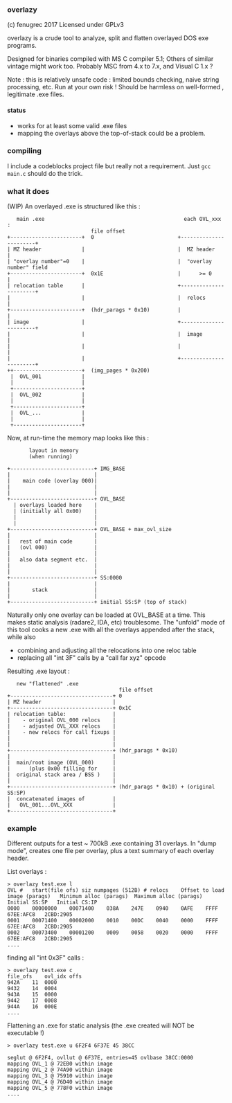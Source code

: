 ### overlazy
(c) fenugrec 2017
Licensed under GPLv3

overlazy is a crude tool to analyze, split and flatten overlayed DOS exe programs.
 
Designed for binaries compiled with MS C compiler 5.1;
Others of similar vintage might work too. Probably MSC from 4.x to 7.x, and Visual C 1.x ?

Note : this is relatively unsafe code : limited bounds checking, naive string processing, etc. Run at your own risk !
Should be harmless on well-formed , legitimate .exe files.

#### status
- works for at least some valid .exe files
- mapping the overlays above the top-of-stack could be a problem.

### compiling
I include a codeblocks project file but really not a requirement. Just
```gcc main.c```
should do the trick.

### what it does
(WIP)
An overlayed .exe is structured like this :

```
   main .exe                                             each OVL_xxx :
                           file offset
+-----------------------+  0                           +-----------------------+
| MZ header             |                              |  MZ header            |
| "overlay number"=0    |                              |  "overlay number" field
+-----------------------+  0x1E                        |      >= 0             |
| relocation table      |                              +-----------------------+
|                       |                              |  relocs               |
+-----------------------+  (hdr_parags * 0x10)         |                       |
| image                 |                              +-----------------------+
|                       |                              |  image                |
|                       |                              |                       |
|                       |                              +-----------------------+
++----------------------+  (img_pages * 0x200)
 |  OVL_001             |
 |                      |
 +----------------------+
 |  OVL_002             |
 |                      |
 +----------------------+
 |  OVL_...             |
 |                      |
 +----------------------+

```

Now, at run-time the memory map looks like this :

```
       layout in memory
       (when running)

+---------------------------+ IMG_BASE
|                           |
|    main code (overlay 000)|
|                           |
|                           |
+---------------------------+ OVL_BASE
  | overlays loaded here    |
  | (initially all 0x00)    |
  |                         |
  |                         |
+---------------------------+ OVL_BASE + max_ovl_size
|                           |
|   rest of main code       |
|   (ovl 000)               |
|                           |
|   also data segment etc.  |
|                           |
|                           |
+---------------------------+ SS:0000
|                           |
|       stack               |
|                           |
+---------------------------+ initial SS:SP (top of stack)

```

Naturally only one overlay can be loaded at OVL_BASE at a time. This makes static analysis (radare2, IDA, etc) troublesome.
The "unfold" mode of this tool cooks a new .exe with all the overlays appended after the stack, while also
 - combining and adjusting all the relocations into one reloc table
 - replacing all "int 3F" calls by a "call far xyz" opcode

Resulting .exe layout :

```
   new "flattened" .exe
                                    file offset
+---------------------------------+ 0
| MZ header                       |
+---------------------------------+ 0x1C
| relocation table:               |
|    - original OVL_000 relocs    |
|    - adjusted OVL_XXX relocs    |
|    - new relocs for call fixups |
|                                 |
|                                 |
+---------------------------------+ (hdr_parags * 0x10)
|                                 |
|  main/root image (OVL_000)      |
|      (plus 0x00 filling for     |
|  original stack area / BSS )    |
|                                 |
+---------------------------------+ (hdr_parags * 0x10) + (original SS:SP)
|  concatenated images of         |
|   OVL_001...OVL_XXX             |
+---------------------------------+

```


### example
Different outputs for a test ~ 700kB .exe containing 31 overlays.
In "dump mode", creates one file per overlay, plus a text summary of each overlay header.

List overlays :
```
> overlazy test.exe l
OVL #	start(file ofs)	siz	numpages (512B)	# relocs	Offset to load image (parags)	Minimum alloc (parags)	Maximum alloc (parags)	Initial SS:SP	Initial CS:IP	
0000	00000000	00071400	038A	247E	0940	0AFE	FFFF	67EE:AFC8	2CBD:2905
0001	00071400	00002000	0010	00DC	0040	0000	FFFF	67EE:AFC8	2CBD:2905
0002	00073400	00001200	0009	0058	0020	0000	FFFF	67EE:AFC8	2CBD:2905
....
```

finding all "int 0x3F" calls :
```
> overlazy test.exe c
file_ofs	ovl_idx	offs
942A	11	0000
9432	14	0004
943A	15	0000
9442	17	0008
944A	16	000E
....
```

Flattening an .exe for static analysis (the .exe created will NOT be executable !)
```
> overlazy test.exe u 6F2F4 6F37E 45 38CC

seglut @ 6F2F4, ovllut @ 6F37E, entries=45 ovlbase 38CC:0000
mapping OVL_1 @ 72EB0 within image
mapping OVL_2 @ 74A90 within image
mapping OVL_3 @ 75910 within image
mapping OVL_4 @ 76D40 within image
mapping OVL_5 @ 778F0 within image
....
```

